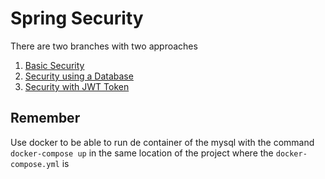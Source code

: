 # Spring Security

There are two branches with two approaches

1. [Basic Security](https://github.com/Erwing-Lira/SpringSecurity/tree/basic-security)
2. [Security using a Database](https://github.com/Erwing-Lira/SpringSecurity/tree/security_database)
3. [Security with JWT Token](https://github.com/Erwing-Lira/SpringSecurity/tree/jwt-basic)

## Remember
Use docker to be able to run de container of the mysql with the 
command `docker-compose up` in the same location of the project
where the `docker-compose.yml` is
